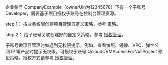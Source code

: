 企业账号 CompanyExample（ownerUin为12345678）下有一个子账号 Developer，需要基于项目授权子账号在控制台管理资源。

step 1：
按业务权限创建项目管理自定义策略，参考 [策略](https://cloud.tencent.com/document/product/598/10601)。

step 2：
给子账号关联创建好的自定义策略，参考 [授权管理](https://cloud.tencent.com/document/product/598/10602)。

子账号做项目管理时如遇到无权限提示，例如，查看快照、镜像、VPC、弹性公网 IP 等产品时提示无权限，可授权子账号 QcloudCVMAccessForNullProject 预设策略。授权方式请参考 [授权管理](https://cloud.tencent.com/document/product/598/10602)。
